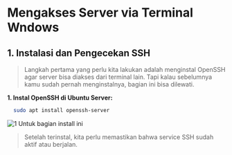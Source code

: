 
# Mengakses Server via Terminal Wndows
## 1. Instalasi dan Pengecekan SSH
> Langkah pertama yang perlu kita lakukan adalah menginstal OpenSSH agar server bisa diakses dari terminal lain. Tapi kalau sebelumnya kamu sudah pernah menginstalnya, bagian ini bisa dilewati.

**1. Instal OpenSSH di Ubuntu Server:**
```bash
  sudo apt install openssh-server
```
![1](https://github.com/user-attachments/assets/9c9dc890-fc03-4191-ba83-caa23adab1e8)
Untuk bagian install ini 

> Setelah terinstal, kita perlu memastikan bahwa service SSH sudah aktif atau berjalan.
